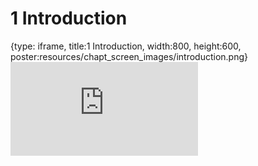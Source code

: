 # 1 Introduction
 
{type: iframe, title:1 Introduction, width:800, height:600, poster:resources/chapt_screen_images/introduction.png}
![](https://hutchdatascience.org/S1_Intro_to_R/no_toc/introduction.html)
 

 
